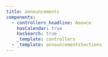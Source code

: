 ```yaml
---
title: announcements
components:
  - controllers_headline: Анонси
    hasCalendar: true
    hasSearch: true
    _template: controllers
  - _template: announcementsSections
---
```




